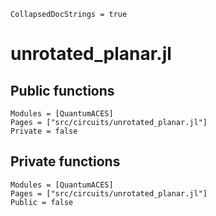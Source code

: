 ```@meta
CollapsedDocStrings = true
```

# unrotated_planar.jl

## Public functions

```@autodocs; canonical=false
Modules = [QuantumACES]
Pages = ["src/circuits/unrotated_planar.jl"]
Private = false
```

## Private functions

```@autodocs
Modules = [QuantumACES]
Pages = ["src/circuits/unrotated_planar.jl"]
Public = false
```
